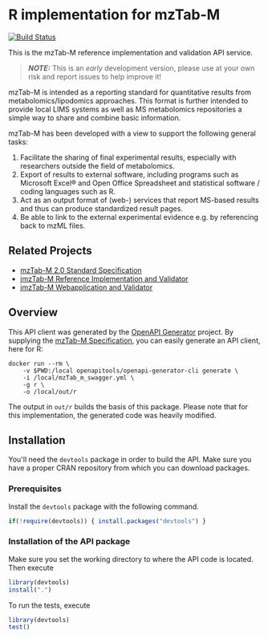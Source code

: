 # R implementation for mzTab-M
[![Build Status](https://travis-ci.org/lifs-tools/rmzTab-m.svg?branch=master)](https://travis-ci.org/lifs-tools/rmzTab-m)

This is the mzTab-M reference implementation and validation API service.

> **_NOTE:_**  This is an *early* development version, please use at your own risk and report issues to help improve it!

mzTab-M is intended as a reporting standard for quantitative results from metabolomics/lipodomics approaches. This format is further intended to provide local LIMS systems as well as MS metabolomics repositories a simple way to share and combine basic information.

mzTab-M has been developed with a view to support the following general tasks:

1. Facilitate the sharing of final experimental results, especially with researchers outside the field of metabolomics.
2. Export of results to external software, including programs such as Microsoft Excel® and Open Office Spreadsheet and statistical software / coding languages such as R.
3. Act as an output format of (web-) services that report MS-based results and thus can produce standardized result pages.
4. Be able to link to the external experimental evidence e.g. by referencing back to mzML files.

## Related Projects

- [mzTab-M 2.0 Standard Specification](http://github.com/HUPO-PSI/mztab)
- [jmzTab-M Reference Implementation and Validator](https://github.com/lifs-tools/jmztab-m)
- [jmzTab-M Webapplication and Validator](https://github.com/lifs-tools/jmztab-m-webapp)

## Overview
This API client was generated by the [OpenAPI Generator](https://openapi-generator.tech) project. By supplying the [mzTab-M Specification](https://raw.githubusercontent.com/lifs-tools/jmzTab-m/master/api/src/main/resources/mzTab_m_swagger.yml), you can easily generate an API client, here for R:

```
docker run --rm \
    -v $PWD:/local openapitools/openapi-generator-cli generate \
    -i /local/mzTab_m_swagger.yml \
    -g r \
    -o /local/out/r
```
The output in `out/r` builds the basis of this package.
Please note that for this implementation, the generated code was heavily modified.

## Installation
You'll need the `devtools` package in order to build the API.
Make sure you have a proper CRAN repository from which you can download packages.

### Prerequisites
Install the `devtools` package with the following command.
```R
if(!require(devtools)) { install.packages("devtools") }
```

### Installation of the API package
Make sure you set the working directory to where the API code is located.
Then execute
```R
library(devtools)
install(".")
```

To run the tests, execute
```R
library(devtools)
test()
```

